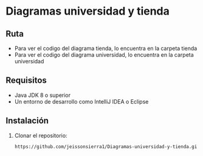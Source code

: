 # Diagramas universidad y tienda

## Ruta
- Para ver el codigo del diagrama tienda, lo encuentra en la carpeta tienda
- Para ver el codigo del diagrama universidad, lo encuentra en la carpeta universidad



## Requisitos

- Java JDK 8 o superior  
- Un entorno de desarrollo como IntelliJ IDEA o Eclipse

## Instalación

1. Clonar el repositorio:  
   ```sh
   https://github.com/jeissonsierra1/Diagramas-universidad-y-tienda.git 
```  
